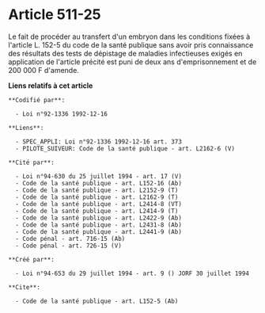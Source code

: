 # Article 511-25

Le fait de procéder au transfert d'un embryon dans les conditions fixées à l'article L. 152-5 du code de la santé publique
sans avoir pris connaissance des résultats des tests de dépistage de maladies infectieuses exigés en application de l'article
précité est puni de deux ans d'emprisonnement et de 200 000 F d'amende.

**Liens relatifs à cet article**

	**Codifié par**:

	  - Loi n°92-1336 1992-12-16

	**Liens**:

	  - SPEC_APPLI: Loi n°92-1336 1992-12-16 art. 373
	  - PILOTE_SUIVEUR: Code de la santé publique - art. L2162-6 (V)

	**Cité par**:

	  - Loi n°94-630 du 25 juillet 1994 - art. 17 (V)
	  - Code de la santé publique - art. L152-16 (Ab)
	  - Code de la santé publique - art. L2152-9 (T)
	  - Code de la santé publique - art. L2162-9 (T)
	  - Code de la santé publique - art. L2414-8 (VT)
	  - Code de la santé publique - art. L2414-9 (T)
	  - Code de la santé publique - art. L2422-9 (Ab)
	  - Code de la santé publique - art. L2431-8 (Ab)
	  - Code de la santé publique - art. L2441-9 (Ab)
	  - Code pénal - art. 716-15 (Ab)
	  - Code pénal - art. 726-15 (V)

	**Créé par**:

	  - Loi n°94-653 du 29 juillet 1994 - art. 9 () JORF 30 juillet 1994

	**Cite**:

	  - Code de la santé publique - art. L152-5 (Ab)
